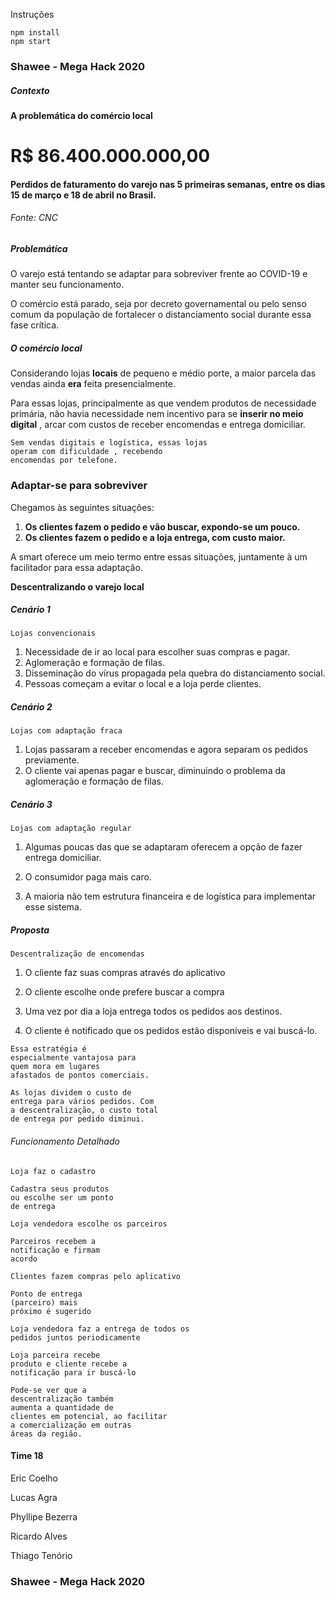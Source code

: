 Instruções
```
npm install
npm start
```

### Shawee - Mega Hack 2020

##### Contexto

**A problemática do comércio local**


# R$ 86.400.000.000,00
#### Perdidos de faturamento do varejo nas 5 primeiras semanas, entre os dias 15 de março e 18 de abril no Brasil.

###### Fonte: CNC

##### Problemática

O varejo está tentando se adaptar para
sobreviver frente ao COVID-19 e manter
seu funcionamento.

O comércio está parado, seja por
decreto governamental ou pelo senso
comum da população de fortalecer o
distanciamento social durante essa fase
crítica.


##### O comércio local

Considerando lojas **locais** de pequeno e
médio porte, a maior parcela das vendas
ainda **era** feita presencialmente.

Para essas lojas, principalmente as que
vendem produtos de necessidade
primária, não havia necessidade nem
incentivo para se **inserir no meio
digital** , arcar com custos de receber
encomendas e entrega domiciliar.


```
Sem vendas digitais e logística, essas lojas
operam com dificuldade , recebendo
encomendas por telefone.
```

### Adaptar-se para sobreviver

Chegamos às seguintes situações:

1. **Os clientes fazem o pedido e vão buscar, expondo-se um pouco.**
2. **Os clientes fazem o pedido e a loja entrega, com custo maior.**


A smart oferece um meio termo entre essas
situações, juntamente à um facilitador para
essa adaptação.


**Descentralizando o varejo local**


##### Cenário 1
```
Lojas convencionais
```

1. Necessidade de ir ao local para
escolher suas compras e pagar.
2. Aglomeração e formação de filas.
3. Disseminação do vírus propagada
    pela quebra do distanciamento social.
4. Pessoas começam a evitar o local e
a loja perde clientes.


##### Cenário 2

```
Lojas com adaptação fraca
```
1. Lojas passaram a receber
encomendas e agora separam os
pedidos previamente.
2. O cliente vai apenas pagar e buscar,
diminuindo o problema da
aglomeração e formação de filas.



##### Cenário 3

```
Lojas com adaptação regular
```
1. Algumas poucas das que se
adaptaram oferecem a opção de fazer
entrega domiciliar.
2. O consumidor paga mais caro.

3. A maioria não tem estrutura financeira e
de logística para implementar esse sistema.


##### Proposta

```
Descentralização de encomendas
```
1. O cliente faz suas compras
através do aplicativo

2. O cliente escolhe onde
    prefere buscar a compra


3. Uma vez por dia a loja
    entrega todos os pedidos aos
    destinos.
4. O cliente é notificado que os
    pedidos estão disponíveis e
    vai buscá-lo.


```
Essa estratégia é
especialmente vantajosa para
quem mora em lugares
afastados de pontos comerciais.
```

```
As lojas dividem o custo de
entrega para vários pedidos. Com
a descentralização, o custo total
de entrega por pedido diminui.
```

###### Funcionamento Detalhado
```
Loja faz o cadastro
```
```
Cadastra seus produtos
ou escolhe ser um ponto
de entrega
```
```
Loja vendedora escolhe os parceiros
```
```
Parceiros recebem a
notificação e firmam
acordo
```
```
Clientes fazem compras pelo aplicativo
```
```
Ponto de entrega
(parceiro) mais
próximo é sugerido
```
```
Loja vendedora faz a entrega de todos os
pedidos juntos periodicamente
```
```
Loja parceira recebe
produto e cliente recebe a
notificação para ir buscá-lo
```

```
Pode-se ver que a
descentralização também
aumenta a quantidade de
clientes em potencial, ao facilitar
a comercialização em outras
áreas da região.
```


#### Time 18

Eric Coelho

Lucas Agra

Phyllipe Bezerra

Ricardo Alves

Thiago Tenório


### Shawee - Mega Hack 2020

